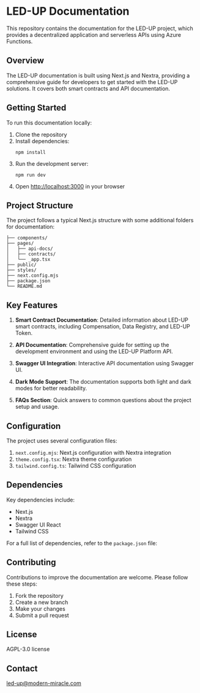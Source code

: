 # LED-UP Documentation

This repository contains the documentation for the LED-UP project, which provides a decentralized application and serverless APIs using Azure Functions.

## Overview

The LED-UP documentation is built using Next.js and Nextra, providing a comprehensive guide for developers to get started with the LED-UP solutions. It covers both smart contracts and API documentation.

## Getting Started

To run this documentation locally:

1. Clone the repository
2. Install dependencies:
   ```
   npm install
   ```
3. Run the development server:
   ```
   npm run dev
   ```
4. Open [http://localhost:3000](http://localhost:3000) in your browser

## Project Structure

The project follows a typical Next.js structure with some additional folders for documentation:

```
├── components/
├── pages/
│   ├── api-docs/
│   ├── contracts/
│   └── _app.tsx
├── public/
├── styles/
├── next.config.mjs
├── package.json
└── README.md
```

## Key Features

1. **Smart Contract Documentation**: Detailed information about LED-UP smart contracts, including Compensation, Data Registry, and LED-UP Token.

2. **API Documentation**: Comprehensive guide for setting up the development environment and using the LED-UP Platform API.

3. **Swagger UI Integration**: Interactive API documentation using Swagger UI.

4. **Dark Mode Support**: The documentation supports both light and dark modes for better readability.

5. **FAQs Section**: Quick answers to common questions about the project setup and usage.

## Configuration

The project uses several configuration files:

1. `next.config.mjs`: Next.js configuration with Nextra integration
2. `theme.config.tsx`: Nextra theme configuration
3. `tailwind.config.ts`: Tailwind CSS configuration

## Dependencies

Key dependencies include:

- Next.js
- Nextra
- Swagger UI React
- Tailwind CSS

For a full list of dependencies, refer to the `package.json` file:

## Contributing

Contributions to improve the documentation are welcome. Please follow these steps:

1. Fork the repository
2. Create a new branch
3. Make your changes
4. Submit a pull request

## License

AGPL-3.0 license

## Contact

led-up@modern-miracle.com
